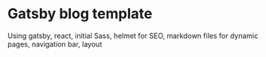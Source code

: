 # Gatsby blog template 

Using gatsby, react, initial Sass, helmet for SEO, markdown files for dynamic pages, navigation bar, layout
